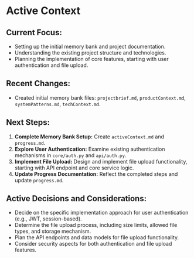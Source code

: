 # Active Context

## Current Focus:
- Setting up the initial memory bank and project documentation.
- Understanding the existing project structure and technologies.
- Planning the implementation of core features, starting with user authentication and file upload.

## Recent Changes:
- Created initial memory bank files: `projectbrief.md`, `productContext.md`, `systemPatterns.md`, `techContext.md`.

## Next Steps:
1.  **Complete Memory Bank Setup:** Create `activeContext.md` and `progress.md`.
2.  **Explore User Authentication:** Examine existing authentication mechanisms in `core/auth.py` and `api/auth.py`.
3.  **Implement File Upload:** Design and implement file upload functionality, starting with API endpoint and core service logic.
4.  **Update Progress Documentation:**  Reflect the completed steps and update `progress.md`.

## Active Decisions and Considerations:
- Decide on the specific implementation approach for user authentication (e.g., JWT, session-based).
- Determine the file upload process, including size limits, allowed file types, and storage mechanism.
- Plan the API endpoints and data models for file upload functionality.
- Consider security aspects for both authentication and file upload features.
